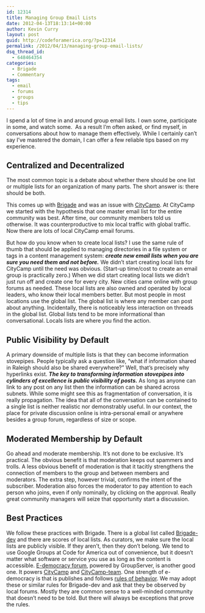 ```yaml
---
id: 12314
title: Managing Group Email Lists
date: 2012-04-13T18:13:14+00:00
author: Kevin Curry
layout: post
guid: http://codeforamerica.org/?p=12314
permalink: /2012/04/13/managing-group-email-lists/
dsq_thread_id:
  - 648464354
categories:
  - Brigade
  - Commentary
tags:
  - email
  - forums
  - groups
  - tips
---
```

I spend a lot of time in and around group email lists. I own some, participate in some, and watch some.  As a result I&#8217;m often asked, or find myself, in conversations about how to manage them effectively. While I certainly can&#8217;t say I&#8217;ve mastered the domain, I can offer a few reliable tips based on my experience.

## Centralized and Decentralized

The most common topic is a debate about whether there should be one list or multiple lists for an organization of many parts. The short answer is: there should be both.

This comes up with [Brigade](http://brigade.codeforamerica.org "Brigade platform home") and was an issue with [CityCamp](http://citycamp.com "CityCamp home"). At CityCamp we started with the hypothesis that one master email list for the entire community was best. After time, our community members told us otherwise. It was counterproductive to mix local traffic with global traffic. Now there are lots of local CityCamp email forums.

But how do you know when to create local lists? I use the same rule of thumb that should be applied to managing directories in a file system or tags in a content management system: _**create new email lists when you are sure you need them and not before.**_ We didn&#8217;t start creating local lists for CityCamp until the need was obvious. (Start-up time/cost to create an email group is practically zero.) When we did start creating local lists we didn&#8217;t just run off and create one for every city. New cities came online with group forums as needed. These local lists are also owned and operated by local leaders, who know their local members better. But most people in most locations use the global list. The global list is where any member can post about anything. Incidentally, there is noticeably less interaction on threads in the global list. Global lists tend to be more informational than conversational. Locals lists are where you find the action.

## Public Visibility by Default

A primary downside of multiple lists is that they can become information stovepipes. People typically ask a question like, &#8220;what if information shared in Raleigh should also be shared everywhere?&#8221; Well, that&#8217;s precisely why hyperlinks exist. _**The key to transforming information stovepipes into cylinders of excellence is public visibility of posts.**_ As long as anyone can link to any post on any list then the information can be shared across subnets. While some might see this as fragmentation of conversation, it is really propagation. The idea that all of the conversation can be contained to a single list is neither realistic nor demonstrably useful. In our context, the place for private discussion online is intra-personal email or anywhere besides a group forum, regardless of size or scope.

## Moderated Membership by Default

Go ahead and moderate membership. It&#8217;s not done to be exclusive. It&#8217;s practical. The obvious benefit is that moderation keeps out spammers and trolls. A less obvious benefit of moderation is that it tacitly strengthens the connection of members to the group and between members and moderators. The extra step, however trivial, confirms the intent of the subscriber. Moderation also forces the moderator to pay attention to each person who joins, even if only nominally, by clicking on the approval. Really great community managers will seize that opportunity start a discussion.

## Best Practices

We follow these practices with Brigade. There is a global list called [Brigade-dev](https://groups.google.com/a/codeforamerica.org/forum/#!forum/brigade-dev "Brigade-dev Google Group") and there are scores of local lists. As curators, we make sure the local lists are publicly visible. If they aren&#8217;t, then they don&#8217;t belong. We tend to use Google Groups at Code for America out of convenience, but it doesn&#8217;t matter what software or service you use as long as the content is accessible. [E-democracy forum](http://forums.e-democracy.org/ "e-democracy home"), powered by GroupServer, is another good one. It powers [CityCamp](http://forums.e-democracy.org/groups/citycamp "citycamp forum at e-democracy") and [CityCamp-team](http://forums.e-democracy.org/groups/citycamp-team "citycamp-team forum at e-democracy"). One strength of e-democracy is that is publishes and follows [rules of behavior](http://pages.e-democracy.org/Rules "e-democracy rules"). We may adopt these or similar rules for Brigade-dev and ask that they be observed by local forums. Mostly they are common sense to a well-minded community that doesn&#8217;t need to be told. But there will always be exceptions that prove the rules.